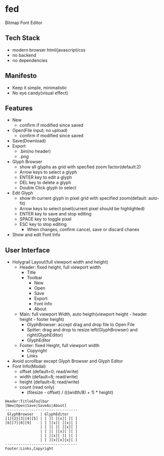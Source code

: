 fed
===

Bitmap Font Editor

## Tech Stack

- modern browser html/javascript/css
- no backend
- no dependencies

## Manifesto

- Keep it simple, minimalistic
- No eye candy(visual effect)

## Features

- New
  - confirm if modified since saved
- Open(File input; no upload)
  - confirm if modified since saved
- Save(Download)
- Export
    - .bin(no header)
    - .png
- Glyph Browser
  - show all glyphs as grid with specfied zoom factor(default:2)
  - Arrow keys to select a glyph
  - ENTER key to edit a glyph
  - DEL key to delete a glyph
  - Double Click glyph to select
- Edit Glyph
  - show th current glyph in pixel grid with specified zoom(default: auto-fit)
  - Arrow keys to select pixel(current pixel should be highlighted)
  - ENTER key to save and stop editing
  - SPACE key to toggle pixel
  - ESC key to stop editing
    - When changes, confirm cancel, save  or discard chanes
- Show and edit Font Info

## User Interface

- Holygrail Layout(full viewport width and height)
  - Header: fixed height, full viewport width
    - Title
    - Toolbar
        - New
        - Open
        - Save
        - Export
        - Font Info
        - About
  - Main: full viewport Width, auto heigth(viewport height - header height - footer height)
    - GlyphBrowser: accept drag and drop file to Open File
    - Spilter: drag and drop to resize left(GlyphBrowser) and right(GlyphEditor)
    - GlyphEditor
  - Footer: fixed Height, full viewport width 
    - Copyright
    - Links
- Avoid scrollbar except Glyph Browser and Glyph Editor
- Font Info(Modal)
  - offset (default=0; read/write)
  - width (default=8; read/write)
  - height (default=8; read/write)
  - count (read only)
    - (filesize - offset) / (((width/8) + 1) * height)
     
```
Header:Title&Toolbar
[New|Open|Save|SaveAs|About]
---------------------------------
 GlyphBrowser   | GlyphEditor
[1]{2}[3][4][5] | [ ][ ][x][ ][ ]
[6][7][8][9]    | [ ][x][ ][x][ ]
                | [ ][ ][ ][x][ ]
                | [ ][ ][x][ ][ ]
                | [ ][x][ ][ ][ ]
                | [ ][x][x]{x}[ ]
---------------------------------
Footer:Links,Copyright
```

